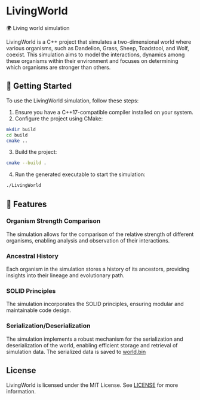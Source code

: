 # LivingWorld

🌍 Living world simulation

LivingWorld is a C++ project that simulates a two-dimensional world where various organisms, such as Dandelion, Grass, Sheep, Toadstool, and Wolf, coexist. This simulation aims to model the interactions, dynamics among these organisms within their environment and focuses on determining which organisms are stronger than others.

## 🚀 Getting Started
To use the LivingWorld simulation, follow these steps:
1. Ensure you have a C++17-compatible compiler installed on your system.
2. Configure the project using CMake:

```sh
mkdir build
cd build
cmake ..
```

3. Build the project:

```sh
cmake --build .
```

4. Run the generated executable to start the simulation:

```sh
./LivingWorld
```


## 🎉 Features
### Organism Strength Comparison
The simulation allows for the comparison of the relative strength of different organisms, enabling analysis and observation of their interactions.

### Ancestral History
Each organism in the simulation stores a history of its ancestors, providing insights into their lineage and evolutionary path.

### SOLID Principles
The simulation incorporates the SOLID principles, ensuring modular and maintainable code design.

### Serialization/Deserialization
The simulation implements a robust mechanism for the serialization and deserialization of the world, enabling efficient storage and retrieval of simulation data. The serialized data is saved to [world.bin](https://github.com/Piterson25/LivingWorld/blob/main/src/world.bin)

## License
LivingWorld is licensed under the MIT License. See [LICENSE](https://github.com/Piterson25/LivingWorld/blob/main/LICENSE) for more information.